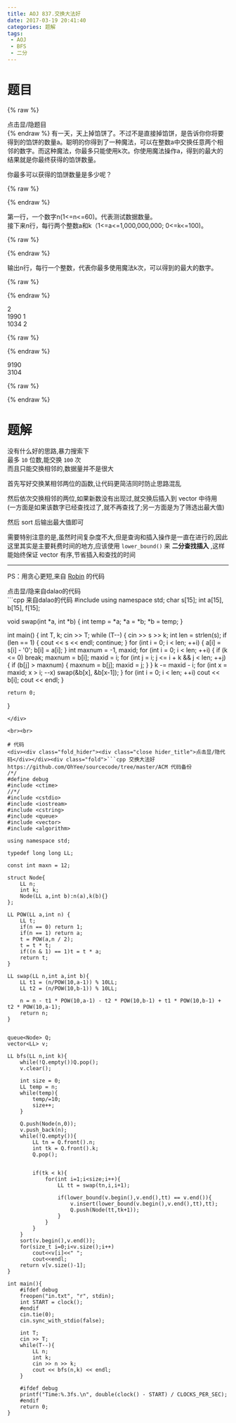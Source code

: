 ```yaml
---
title: AOJ 837.交换大法好
date: 2017-03-19 20:41:40
categories: 题解
tags:
 - AOJ
 - BFS
 - 二分
---
```


# 题目
{% raw %}
<div><div class="fold_hider"><div class="close hider_title">点击显/隐题目</div></div><div class="fold">
    <div class="oj">   
        <div class="part" title="Description">
{% endraw %}
有一天，天上掉馅饼了。不过不是直接掉馅饼，是告诉你你将要得到的馅饼的数量a。聪明的你得到了一种魔法，可以在整数a中交换任意两个相邻的数字。而这种魔法，你最多只能使用k次。你使用魔法操作a，得到的最大的结果就是你最终获得的馅饼数量。  
  
你最多可以获得的馅饼数量是多少呢？  
  
  

{% raw %}
        </div>
        <div class="part" title="Input">
{% endraw %}
  
第一行，一个数字n(1<=n<=60)。代表测试数据数量。  
接下来n行，每行两个整数a和k（1<=a<=1,000,000,000; 0<=k<=100)。  
  
  

{% raw %}
        </div>
        <div class="part" title="Output">
{% endraw %}
  
输出n行，每行一个整数，代表你最多使用魔法k次，可以得到的最大的数字。  
  
  

{% raw %}
        </div>
        <div class="samp">
            <div class="clear"></div>
            <div class="input part" title="Sample Input">
{% endraw %}
  
2  
1990 1  
1034 2  
  
  

{% raw %}
            </div>
            <div class="output part" title="Sample Output">
{% endraw %}
  
9190  
3104  
  

{% raw %}
            </div>
            <div class="clear"></div>
        </div>
    </div>
</div></div>
{% endraw %}

<!--more-->
# 题解

没有什么好的思路,暴力搜索下  
最多 `10` 位数,能交换 `100` 次  
而且只能交换相邻的,数据量并不是很大  

首先写好交换某相邻两位的函数,让代码更简洁同时防止思路混乱  

然后依次交换相邻的两位,如果新数没有出现过,就交换后插入到 vector 中待用  
(一方面是如果该数字已经查找过了,就不再查找了;另一方面是为了筛选出最大值)  

然后 sort 后输出最大值即可  

需要特别注意的是,虽然时间复杂度不大,但是查询和插入操作是一直在进行的,因此这里其实是主要耗费时间的地方,应该使用 `lower_bound()` 来 **二分查找插入** ,这样能始终保证 vector 有序,节省插入和查找的时间  


----
PS：用贪心更短,来自 [Robin](http://www.cnblogs.com/robin1998/) 的代码   

<div><div class="fold_hider"><div class="close hider_title">点击显/隐来自dalao的代码</div></div><div class="fold">```cpp 来自dalao的代码
#include<bits/stdc++.h>
using namespace std;
char s[15];
int a[15], b[15], f[15];

void swap(int *a, int *b) {
    int temp = *a;
    *a = *b;
    *b = temp;
}

int main() {
    int T, k;
    cin >> T;
    while (T--) {
        cin >> s >> k;
        int len = strlen(s);
        if (len == 1) {
            cout << s << endl;
            continue;
        }
        for (int i = 0; i < len; ++i) {
            a[i] = s[i] - '0';
            b[i] = a[i];
        }
        int maxnum = -1, maxid;
        for (int i = 0; i < len; ++i) {
            if (k <= 0) break;
            maxnum = b[i]; maxid = i;
            for (int j = i; j <= i + k && j < len; ++j) {
                if (b[j] > maxnum) {
                    maxnum = b[j];
                    maxid = j;
                }
            }
            k -= maxid - i;
            for (int x = maxid; x > i; --x)
                swap(&b[x], &b[x-1]);
        }
        for (int i = 0; i < len; ++i)
            cout << b[i];
        cout << endl;
    }

    return 0;
}
```
</div>

<br><br>

# 代码
<div><div class="fold_hider"><div class="close hider_title">点击显/隐代码</div></div><div class="fold">```cpp 交换大法好 https://github.com/OhYee/sourcecode/tree/master/ACM 代码备份
/*/
#define debug
#include <ctime>
//*/
#include <cstdio>
#include <iostream>
#include <cstring>
#include <queue>
#include <vector>
#include <algorithm>

using namespace std;

typedef long long LL;

const int maxn = 12;

struct Node{
    LL n;
    int k;
    Node(LL a,int b):n(a),k(b){}
};

LL POW(LL a,int n) {
    LL t;
    if(n == 0) return 1;
    if(n == 1) return a;
    t = POW(a,n / 2);
    t = t * t;
    if((n & 1) == 1)t = t * a;
    return t;
}

LL swap(LL n,int a,int b){
    LL t1 = (n/POW(10,a-1)) % 10LL;
    LL t2 = (n/POW(10,b-1)) % 10LL;

    n = n - t1 * POW(10,a-1) - t2 * POW(10,b-1) + t1 * POW(10,b-1) + t2 * POW(10,a-1);
    return n;
}


queue<Node> Q;
vector<LL> v;

LL bfs(LL n,int k){
    while(!Q.empty())Q.pop();
    v.clear();

    int size = 0;
    LL temp = n;
    while(temp){
        temp/=10;
        size++;
    }

    Q.push(Node(n,0));
    v.push_back(n);
    while(!Q.empty()){
        LL tn = Q.front().n;
        int tk = Q.front().k;
        Q.pop();

        
        if(tk < k){
            for(int i=1;i<size;i++){
                LL tt = swap(tn,i,i+1);
                
                if(lower_bound(v.begin(),v.end(),tt) == v.end()){
                    v.insert(lower_bound(v.begin(),v.end(),tt),tt);
                    Q.push(Node(tt,tk+1));
                }
            }
        }
    }
    sort(v.begin(),v.end());
    for(size_t i=0;i<v.size();i++)
        cout<<v[i]<<" ";
        cout<<endl;
    return v[v.size()-1];
}

int main(){
    #ifdef debug
    freopen("in.txt", "r", stdin);
    int START = clock();
    #endif
    cin.tie(0);
    cin.sync_with_stdio(false);
    
    int T;
    cin >> T;
    while(T--){
        LL n;
        int k;
        cin >> n >> k;
        cout << bfs(n,k) << endl;
    }

    #ifdef debug
    printf("Time:%.3fs.\n", double(clock() - START) / CLOCKS_PER_SEC);
    #endif
    return 0;
}

```
</div>